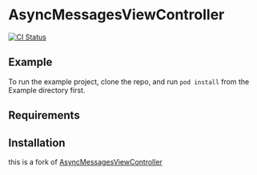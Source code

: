 # AsyncMessagesViewController

[![CI Status](http://img.shields.io/travis/edwardvalentini/AsyncMessagesViewController.svg?style=flat)](https://travis-ci.org/edwardvalentini/AsyncMessagesViewController)

## Example

To run the example project, clone the repo, and run `pod install` from the Example directory first.

## Requirements

## Installation

this is a fork of [AsyncMessagesViewController](https://github.com/nguyenhuy/AsyncMessagesViewController)
